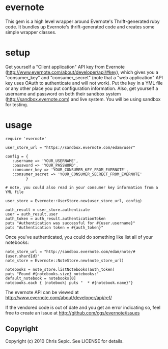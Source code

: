 # evernote #
This gem is a high level wrapper around Evernote's Thrift-generated ruby code. It bundles up Evernote's thrift-generated code and creates some simple wrapper classes.

# setup #
Get yourself a "Client application" API key from Evernote (http://www.evernote.com/about/developer/api/#key), which gives you a "consumer_key" and "consumer_secret" (note that a "web application" API key uses OAuth to authenticate and will not work).  Put the key in a YML file or any other place you put configuration information.  Also, get yourself a username and password on both their sandbox system (http://sandbox.evernote.com) and live system.  You will be using sandbox for testing.

# usage #

    require 'evernote'

    user_store_url = "https://sandbox.evernote.com/edam/user"
      
    config = {
       :username => 'YOUR_USERNAME',
       :password => 'YOUR_PASSWORD',
       :consumer_key => 'YOUR_CONSUMER_KEY_FROM_EVERNOTE',
       :consumer_secret => 'YOUR_CONSUMER_SECRECT_FROM_EVERNOTE'
             }
               
    # note, you could also read in your consumer key information from a YML file
    
    user_store = Evernote::UserStore.new(user_store_url, config)

    auth_result = user_store.authenticate
    user = auth_result.user
    auth_token = auth_result.authenticationToken
    puts "Authentication was successful for #{user.username}"
    puts "Authentication token = #{auth_token}"

Once you've authenticated, you could do something like list all of your notebooks:

    note_store_url = "http://sandbox.evernote.com/edam/note/#{user.shardId}"
    note_store = Evernote::NoteStore.new(note_store_url)

    notebooks = note_store.listNotebooks(auth_token)
    puts "Found #{notebooks.size} notebooks:"
    default_notebook = notebooks[0]
    notebooks.each { |notebook| puts "  * #{notebook.name}"}

The evernote API can be viewed at http://www.evernote.com/about/developer/api/ref/

If the vendored code is out of date and you get an error indicating so, feel free to create an issue at http://github.com/cgs/evernote/issues

## Copyright ##
Copyright (c) 2010 Chris Sepic. See LICENSE for details.
